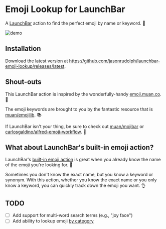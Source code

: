 # Emoji Lookup for LaunchBar

A [LaunchBar][] action to find the perfect emoji by name or keyword. :mag_right:

![demo](https://cloud.githubusercontent.com/assets/2988/12069451/90bde130-affe-11e5-95ab-cee1615a87b3.gif)

## Installation

Download the latest version at https://github.com/jasonrudolph/launchbar-emoji-lookup/releases/latest.

## Shout-outs

This LaunchBar action is inspired by the wonderfully-handy [emoji.muan.co](http://emoji.muan.co). :raised_hands:

The emoji keywords are brought to you by the fantastic resource that is [muan/emojilib](https://github.com/muan/emojilib). :books:

If LaunchBar isn't your thing, be sure to check out [muan/mojibar](https://github.com/muan/mojibar) or [carlosgaldino/alfred-emoji-workflow](https://github.com/carlosgaldino/alfred-emoji-workflow). :tophat:

## What about LaunchBar's built-in emoji action?

LaunchBar's [built-in emoji action][] is great when you already know the name of the emoji you're looking for. :dart:

Sometimes you don't know the exact name, but you know a keyword or synonym. With this action, whether you know the exact name or you only know a keyword, you can quickly track down the emoji you want. :ok_hand:

## TODO

- [ ] Add support for multi-word search terms (e.g., "joy face")
- [ ] Add ability to lookup emoji [by category](https://github.com/jasonrudolph/launchbar-emoji-lookup/blob/d25677084e514772a151161c163f8520bac652ee/emoji-lookup.lbaction/Contents/vendor/emojilib-1.1.0/emojis.json#L5)

[launchbar]: https://www.obdev.at/products/launchbar
[built-in emoji action]: https://cloud.githubusercontent.com/assets/2988/11998255/1d4e026a-aa64-11e5-9b41-98e2244c2696.png
